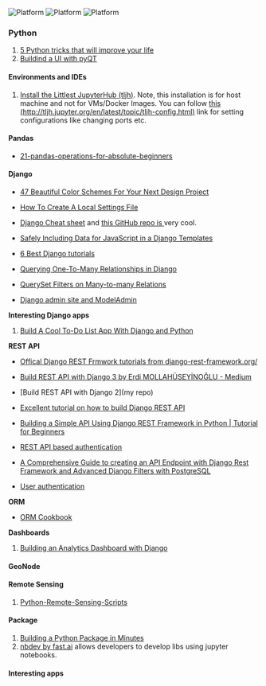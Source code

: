 ![Platform](https://img.shields.io/badge/Language-Python-yellow.svg?longCache=true)
![Platform](https://img.shields.io/badge/framework-Django-orange.svg?longCache=true)
![Platform](https://img.shields.io/badge/Product-GeoNode-blue.svg?longCache=true)

### Python
1. [5 Python tricks that will improve your life](https://www.youtube.com/watch?v=5tcs2qXP3Pg)
2. [Buildind a UI with pyQT](https://medium.com/@PanjiBrotoisworo/building-a-python-gui-with-pyqt-designer-987f8a400bdf)

#### Environments and IDEs

1. [Install the Littlest JupyterHub (tljh)](http://tljh.jupyter.org/en/latest/install/custom-server.html). Note, this installation is for host machine and not for VMs/Docker Images. You can follow [this (http://tljh.jupyter.org/en/latest/topic/tljh-config.html)](http://tljh.jupyter.org/en/latest/topic/tljh-config.html) link for setting configurations like changing ports etc.


#### Pandas

- [21-pandas-operations-for-absolute-beginners](https://towardsdatascience.com/21-pandas-operations-for-absolute-beginners-5653e54f4cda)

#### Django

- [47 Beautiful Color Schemes For Your Next Design Project](https://digitalsynopsis.com/design/color-schemes-palettes/)

- [How To Create A Local Settings File](https://www.youtube.com/watch?v=QyT7Z5MRhYo)

- [Django Cheat sheet](https://remotedevdaily.com/django-commands-cheat-sheet/) and [this GitHub repo is ](https://github.com/lucrae/django-cheat-sheet#blue_book-creating-a-project) very cool.

- [Safely Including Data for JavaScript in a Django Templates](https://adamj.eu/tech/2020/02/18/safely-including-data-for-javascript-in-a-django-template/?fbclid=IwAR3VVrPY9x1mAxVr0zt9Xd-NlbfQ61Tv2ian3Vh3RD1C8LgoYzwba6c-61g)

- [6 Best Django tutorials](https://sunscrapers.com/blog/6-best-django-tutorials-and-books-for-advanced-python-developers/?utm_source=facebook&utm_medium=group&utm_campaign=content&utm_content=django_python_web&fbclid=IwAR2q5q9a3S1Zb9Vxufjkvanup5a_7_iFCyXzQUcweDiWrdtz8XjN8Rr5dfo)

- [Querying One-To-Many Relationships in Django](https://www.youtube.com/watch?v=iwNBwG8RBok)
- [QuerySet Filters on Many-to-many Relations](https://djangotricks.blogspot.com/2018/05/queryset-filters-on-many-to-many-relations.html)

- [Django admin site and ModelAdmin](https://docs.djangoproject.com/en/3.0/ref/contrib/admin/)

__Interesting Django apps__
1. [Build A Cool To-Do List App With Django and Python](http://img.youtube.com/vi/fEqOW6FrokA/0.jpg)


__REST API__

- [Offical Django REST Frmwork tutorials from django-rest-framework.org/](https://www.django-rest-framework.org/tutorial/1-serialization/#testing-our-first-attempt-at-a-web-api)

- [Build REST API with Django 3 by Erdi MOLLAHÜSEYİNOĞLU - Medium](https://medium.com/analytics-vidhya/build-a-django-restful-api-b7f4633d01bc)

- [Build REST API with Django 2](my repo)

- [Excellent tutorial on how to build Django REST API](https://www.youtube.com/watch?v=TmsD8QExZ84)

- [Building a Simple API Using Django REST Framework in Python | Tutorial for Beginners](https://morioh.com/p/0e19c954ac19?f=5c21fb01c16e2556b555ab32&fbclid=IwAR0IhBUPboy4m0haMFGLTkiMPkb738nVwp0jQj3KM9lokdb5kPiF5-gRc8I)

- [REST API based authentication](https://simpleisbetterthancomplex.com/tutorial/2018/11/22/how-to-implement-token-authentication-using-django-rest-framework.html)

- [A Comprehensive Guide to creating an API Endpoint with Django Rest Framework and Advanced Django Filters with PostgreSQL](https://medium.com/@ozguryarikkas/a-guide-to-creating-an-api-endpoint-with-django-rest-framework-and-django-filters-with-postgresql-563a12b3accb)

- [User authentication](https://www.easywaylearn.com/blog/django-rest-framework-user-authentication-tutorial/?fbclid=IwAR2MNnfVwIer2aEXr1MnMivrZiJHvcBhFK4phyQkbc60zB6pHSa-lqZMM5o)

__ORM__

- [ORM Cookbook](https://books.agiliq.com/projects/django-orm-cookbook/en/latest/introduction.html?fbclid=IwAR3zMbeUkzv11ldp5CwWuIiGZfz_xvgscLk1Ha4fAXi1xZS1hNfI9XasROA)




__Dashboards__

1. [Building an Analytics Dashboard with Django](https://morioh.com/p/88d6fc714f52?fbclid=IwAR3aoj2pS0SBpvBkO7iZe3_jHmV9IeYYZj1FQ5jI2umxIUrrTvxeaLS2C-4)



#### GeoNode


#### Remote Sensing
1. [Python-Remote-Sensing-Scripts](https://github.com/JavierLopatin/Python-Remote-Sensing-Scripts?fbclid=IwAR0rlRhxwsLxFXnxzCgGWzLrDiV9Dcfm_O35TQogedv-vwfo76smEIebtGI)

#### Package

1. [Building a Python Package in Minutes](https://medium.com/analytics-vidhya/building-a-python-package-in-minutes-7bb702a6eb65)
2. [nbdev by fast.ai](http://nbdev.fast.ai/) allows developers to develop libs using jupyter notebooks.

#### Interesting apps

